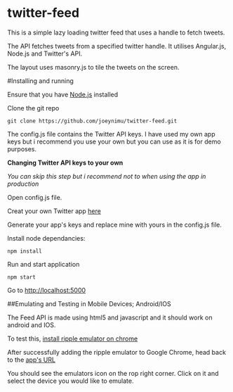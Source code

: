 # twitter-feed
This is a simple lazy loading twitter feed that uses a handle to fetch tweets.

The API fetches tweets from a specified twitter handle. It utilises Angular.js, Node.js and Twitter's API.

The layout uses masonry.js to tile the tweets on the screen.

#Installing and running

Ensure that you have [Node.js](http://nodejs.org/) installed

Clone the git repo
```
git clone https://github.com/joeynimu/twitter-feed.git
```

The config.js file contains the Twitter API keys. I have used my own app keys but i recommend you use your own but you can use as it is for demo purposes.

**Changing Twitter API keys to your own**

*You can skip this step but i recommend not to when using the app in production*

Open config.js file.

Creat your own Twitter app [here](https://apps.twitter.com/)

Generate your app's keys and replace mine with yours in the config.js file.

Install node dependancies:
```
npm install
```

Run and start application

```
npm start
```
Go to [http://localhost:5000](http://localhost:5000)

##Emulating and Testing in Mobile Devices; Android/IOS

The Feed API is made using html5 and javascript and it should work on android and IOS.

To test this, [install ripple emulator on chrome](https://chrome.google.com/webstore/detail/ripple-emulator-beta/geelfhphabnejjhdalkjhgipohgpdnoc?hl=en)

After successfully adding the ripple emulator to Google Chrome, head back to the [app's URL](http://localhost:5000/)

You should see the emulators icon on the rop right corner. Click on it and select the device you would like to emulate.
